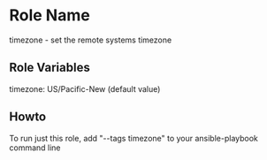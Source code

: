 Role Name
=========

timezone - set the remote systems timezone

Role Variables
--------------

timezone: US/Pacific-New    (default value)

Howto
-----
To run just this role, add "--tags timezone" to your ansible-playbook command line

